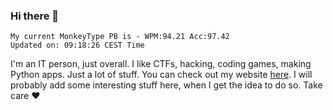 ### Hi there 👋
<!-- PB START -->
```
My current MonkeyType PB is - WPM:94.21 Acc:97.42
Updated on: 09:18:26 CEST Time
```
<!-- PB END -->
I'm an IT person, just overall. I like CTFs, hacking, coding games, making Python apps. Just a lot of stuff.
You can check out my website [here](https://skill3472.github.io/).
I will probably add some interesting stuff here, when I get the idea to do so. Take care ❤️
